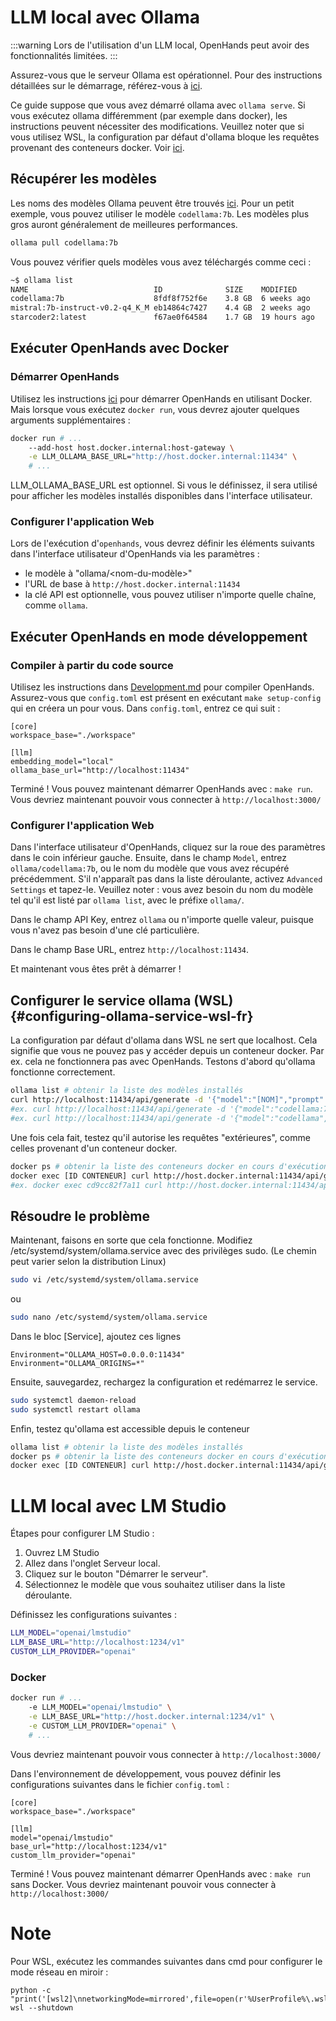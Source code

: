 

# LLM local avec Ollama

:::warning
Lors de l'utilisation d'un LLM local, OpenHands peut avoir des fonctionnalités limitées.
:::

Assurez-vous que le serveur Ollama est opérationnel.
Pour des instructions détaillées sur le démarrage, référez-vous à [ici](https://github.com/ollama/ollama).

Ce guide suppose que vous avez démarré ollama avec `ollama serve`. Si vous exécutez ollama différemment (par exemple dans docker), les instructions peuvent nécessiter des modifications. Veuillez noter que si vous utilisez WSL, la configuration par défaut d'ollama bloque les requêtes provenant des conteneurs docker. Voir [ici](#configuring-ollama-service-wsl-fr).

## Récupérer les modèles

Les noms des modèles Ollama peuvent être trouvés [ici](https://ollama.com/library). Pour un petit exemple, vous pouvez utiliser le modèle `codellama:7b`. Les modèles plus gros auront généralement de meilleures performances.

```bash
ollama pull codellama:7b
```

Vous pouvez vérifier quels modèles vous avez téléchargés comme ceci :

```bash
~$ ollama list
NAME                            ID              SIZE    MODIFIED
codellama:7b                    8fdf8f752f6e    3.8 GB  6 weeks ago
mistral:7b-instruct-v0.2-q4_K_M eb14864c7427    4.4 GB  2 weeks ago
starcoder2:latest               f67ae0f64584    1.7 GB  19 hours ago
```

## Exécuter OpenHands avec Docker

### Démarrer OpenHands
Utilisez les instructions [ici](../getting-started) pour démarrer OpenHands en utilisant Docker.
Mais lorsque vous exécutez `docker run`, vous devrez ajouter quelques arguments supplémentaires :

```bash
docker run # ...
    --add-host host.docker.internal:host-gateway \
    -e LLM_OLLAMA_BASE_URL="http://host.docker.internal:11434" \
    # ...
```

LLM_OLLAMA_BASE_URL est optionnel. Si vous le définissez, il sera utilisé pour afficher
les modèles installés disponibles dans l'interface utilisateur.


### Configurer l'application Web

Lors de l'exécution d'`openhands`, vous devrez définir les éléments suivants dans l'interface utilisateur d'OpenHands via les paramètres :
- le modèle à "ollama/&lt;nom-du-modèle&gt;"
- l'URL de base à `http://host.docker.internal:11434`
- la clé API est optionnelle, vous pouvez utiliser n'importe quelle chaîne, comme `ollama`.


## Exécuter OpenHands en mode développement

### Compiler à partir du code source

Utilisez les instructions dans [Development.md](https://github.com/All-Hands-AI/OpenHands/blob/main/Development.md) pour compiler OpenHands.
Assurez-vous que `config.toml` est présent en exécutant `make setup-config` qui en créera un pour vous. Dans `config.toml`, entrez ce qui suit :

```
[core]
workspace_base="./workspace"

[llm]
embedding_model="local"
ollama_base_url="http://localhost:11434"

```

Terminé ! Vous pouvez maintenant démarrer OpenHands avec : `make run`. Vous devriez maintenant pouvoir vous connecter à `http://localhost:3000/`

### Configurer l'application Web

Dans l'interface utilisateur d'OpenHands, cliquez sur la roue des paramètres dans le coin inférieur gauche.
Ensuite, dans le champ `Model`, entrez `ollama/codellama:7b`, ou le nom du modèle que vous avez récupéré précédemment.
S'il n'apparaît pas dans la liste déroulante, activez `Advanced Settings` et tapez-le. Veuillez noter : vous avez besoin du nom du modèle tel qu'il est listé par `ollama list`, avec le préfixe `ollama/`.

Dans le champ API Key, entrez `ollama` ou n'importe quelle valeur, puisque vous n'avez pas besoin d'une clé particulière.

Dans le champ Base URL, entrez `http://localhost:11434`.

Et maintenant vous êtes prêt à démarrer !

## Configurer le service ollama (WSL) {#configuring-ollama-service-wsl-fr}

La configuration par défaut d'ollama dans WSL ne sert que localhost. Cela signifie que vous ne pouvez pas y accéder depuis un conteneur docker. Par ex. cela ne fonctionnera pas avec OpenHands. Testons d'abord qu'ollama fonctionne correctement.

```bash
ollama list # obtenir la liste des modèles installés
curl http://localhost:11434/api/generate -d '{"model":"[NOM]","prompt":"hi"}'
#ex. curl http://localhost:11434/api/generate -d '{"model":"codellama:7b","prompt":"hi"}'
#ex. curl http://localhost:11434/api/generate -d '{"model":"codellama","prompt":"hi"}' #le tag est optionnel s'il n'y en a qu'un
```

Une fois cela fait, testez qu'il autorise les requêtes "extérieures", comme celles provenant d'un conteneur docker.

```bash
docker ps # obtenir la liste des conteneurs docker en cours d'exécution, pour un test plus précis choisissez le conteneur sandbox OpenHands.
docker exec [ID CONTENEUR] curl http://host.docker.internal:11434/api/generate -d '{"model":"[NOM]","prompt":"hi"}'
#ex. docker exec cd9cc82f7a11 curl http://host.docker.internal:11434/api/generate -d '{"model":"codellama","prompt":"hi"}'
```

## Résoudre le problème

Maintenant, faisons en sorte que cela fonctionne. Modifiez /etc/systemd/system/ollama.service avec des privilèges sudo. (Le chemin peut varier selon la distribution Linux)

```bash
sudo vi /etc/systemd/system/ollama.service
```

ou

```bash
sudo nano /etc/systemd/system/ollama.service
```

Dans le bloc [Service], ajoutez ces lignes

```
Environment="OLLAMA_HOST=0.0.0.0:11434"
Environment="OLLAMA_ORIGINS=*"
```

Ensuite, sauvegardez, rechargez la configuration et redémarrez le service.

```bash
sudo systemctl daemon-reload
sudo systemctl restart ollama
```

Enfin, testez qu'ollama est accessible depuis le conteneur

```bash
ollama list # obtenir la liste des modèles installés
docker ps # obtenir la liste des conteneurs docker en cours d'exécution, pour un test plus précis choisissez le conteneur sandbox OpenHands.
docker exec [ID CONTENEUR] curl http://host.docker.internal:11434/api/generate -d '{"model":"[NOM]","prompt":"hi"}'
```


# LLM local avec LM Studio

Étapes pour configurer LM Studio :
1. Ouvrez LM Studio
2. Allez dans l'onglet Serveur local.
3. Cliquez sur le bouton "Démarrer le serveur".
4. Sélectionnez le modèle que vous souhaitez utiliser dans la liste déroulante.


Définissez les configurations suivantes :
```bash
LLM_MODEL="openai/lmstudio"
LLM_BASE_URL="http://localhost:1234/v1"
CUSTOM_LLM_PROVIDER="openai"
```

### Docker

```bash
docker run # ...
    -e LLM_MODEL="openai/lmstudio" \
    -e LLM_BASE_URL="http://host.docker.internal:1234/v1" \
    -e CUSTOM_LLM_PROVIDER="openai" \
    # ...
```

Vous devriez maintenant pouvoir vous connecter à `http://localhost:3000/`

Dans l'environnement de développement, vous pouvez définir les configurations suivantes dans le fichier `config.toml` :

```
[core]
workspace_base="./workspace"

[llm]
model="openai/lmstudio"
base_url="http://localhost:1234/v1"
custom_llm_provider="openai"
```

Terminé ! Vous pouvez maintenant démarrer OpenHands avec : `make run` sans Docker. Vous devriez maintenant pouvoir vous connecter à `http://localhost:3000/`

# Note

Pour WSL, exécutez les commandes suivantes dans cmd pour configurer le mode réseau en miroir :

```
python -c  "print('[wsl2]\nnetworkingMode=mirrored',file=open(r'%UserProfile%\.wslconfig','w'))"
wsl --shutdown
```
